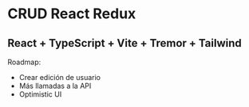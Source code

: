 # CRUD React Redux
## React + TypeScript + Vite + Tremor + Tailwind

Roadmap:
- Crear edición de usuario
- Más llamadas a la API
- Optimistic UI